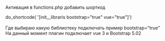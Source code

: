 Активация в functions.php добавить шорткод <div>do_shortcode( '[init__libraris bootstrap="true" vue="true"]') </div>  
Где выбираю какую библиотеку подключать пример bootstrap="true" </br>
На данный момент плагин подключает vue 3 и Bootstrap 5.02
